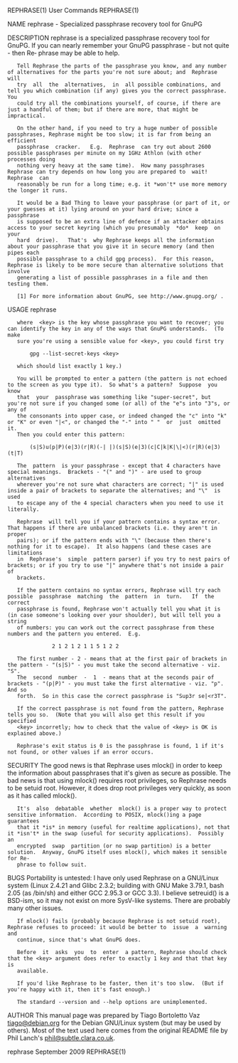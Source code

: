 REPHRASE(1)                                                        User Commands                                                       REPHRASE(1)

NAME
       rephrase - Specialized passphrase recovery tool for GnuPG

DESCRIPTION
       rephrase  is  a specialized passphrase recovery tool for GnuPG. If you can nearly remember your GnuPG passphrase - but not quite - then Re‐
       phrase may be able to help.

       Tell Rephrase the parts of the passphrase you know, and any number of alternatives for the parts you're not sure about; and  Rephrase  will
       try  all  the  alternatives,  in  all possible combinations, and tell you which combination (if any) gives you the correct passphrase.  You
       could try all the combinations yourself, of course, if there are just a handful of them; but if there are more, that might be impractical.

       On the other hand, if you need to try a huge number of possible passphrases, Rephrase might be too slow; it is far from being an  efficient
       passphrase  cracker.   E.g.  Rephrase  can try out about 2600 possible passphrases per minute on my 1GHz Athlon (with other processes doing
       nothing very heavy at the same time).  How many passphrases Rephrase can try depends on how long you are prepared to  wait!   Rephrase  can
       reasonably be run for a long time; e.g. it *won't* use more memory the longer it runs.

       It would be a Bad Thing to leave your passphrase (or part of it, or your guesses at it) lying around on your hard drive; since a passphrase
       is supposed to be an extra line of defence if an attacker obtains access to your secret keyring (which you presumably  *do*  keep  on  your
       hard  drive).   That's  why Rephrase keeps all the information about your passphrase that you give it in secure memory (and then pipes each
       possible passphrase to a child gpg process).  For this reason, Rephrase is likely to be more secure than alternative solutions that involve
       generating a list of possible passphrases in a file and then testing them.

       [1] For more information about GnuPG, see http://www.gnupg.org/ .

USAGE
       rephrase <key>

       where  <key> is the key whose passphrase you want to recover; you can identify the key in any of the ways that GnuPG understands.  (To make
       sure you're using a sensible value for <key>, you could first try

           gpg --list-secret-keys <key>

       which should list exactly 1 key.)

       You will be prompted to enter a pattern (the pattern is not echoed to the screen as you type it).  So what's a pattern?  Suppose  you  know
       that  your  passphrase was something like "super-secret", but you're not sure if you changed some (or all) of the "e"s into "3"s, or any of
       the consonants into upper case, or indeed changed the "c" into "k" or "K" or even "|<", or changed the "-" into " "  or  just  omitted  it.
       Then you could enter this pattern:

           (s|S)u(p|P)(e|3)(r|R)(-| |)(s|S)(e|3)(c|C|k|K|\|<)(r|R)(e|3)(t|T)

       The  pattern  is your passphrase - except that 4 characters have special meanings.  Brackets - "(" and ")" - are used to group alternatives
       wherever you're not sure what characters are correct; "|" is used inside a pair of brackets to separate the alternatives; and "\"  is  used
       to escape any of the 4 special characters when you need to use it literally.

       Rephrase  will tell you if your pattern contains a syntax error.  That happens if there are unbalanced brackets (i.e. they aren't in proper
       pairs); or if the pattern ends with "\" (because then there's nothing for it to escape).  It also happens (and these cases are  limitations
       in  Rephrase's  simple  pattern parser) if you try to nest pairs of brackets; or if you try to use "|" anywhere that's not inside a pair of
       brackets.

       If the pattern contains no syntax errors, Rephrase will try each possible  passphrase  matching  the  pattern  in  turn.   If  the  correct
       passphrase is found, Rephrase won't actually tell you what it is (in case someone's looking over your shoulder), but will tell you a string
       of numbers: you can work out the correct passphrase from these numbers and the pattern you entered.  E.g.

                  2 1 2 1 2 1 1 5 1 2 2

       The first number - 2 - means that at the first pair of brackets in the pattern - "(s|S)" - you must take the second alternative - viz. "S".
       The  second  number  -  1  - means that at the seconds pair of brackets - "(p|P)" - you must take the first alternative - viz. "p".  And so
       forth.  So in this case the correct passphrase is "Sup3r se|<r3T".

       If the correct passphrase is not found from the pattern, Rephrase tells you so.  (Note that you will also get this result if you  specified
       <key> incorretly; how to check that the value of <key> is OK is explained above.)

       Rephrase's exit status is 0 is the passphrase is found, 1 if it's not found, or other values if an error occurs.

SECURITY
       The  good news is that Rephrase uses mlock() in order to keep the information about passphrases that it's given as secure as possible.  The
       bad news is that using mlock() requires root privileges, so Rephrase needs to be setuid root.  However, it does drop root  privileges  very
       quickly, as soon as it has called mlock().

       It's  also  debatable  whether  mlock() is a proper way to protect sensitive information.  According to POSIX, mlock()ing a page guarantees
       that it *is* in memory (useful for realtime applications), not that it *isn't* in the swap (useful for security applications).  Possibly an
       encrypted  swap  partition (or no swap partition) is a better solution.  Anyway, GnuPG itself uses mlock(), which makes it sensible for Re‐
       phrase to follow suit.

BUGS
       Portability is untested: I have only used Rephrase on a GNU/Linux system (Linux 2.4.21 and Glibc 2.3.2; building with GNU Make 3.79.1, bash
       2.05  (as  /bin/sh)  and  either GCC 2.95.3 or GCC 3.3).  I believe setreuid() is a BSD-ism, so it may not exist on more SysV-like systems.
       There are probably many other issues.

       If mlock() fails (probably because Rephrase is not setuid root), Rephrase refuses to proceed: it would be better to  issue  a  warning  and
       continue, since that's what GnuPG does.

       Before  it  asks  you  to  enter  a pattern, Rephrase should check that the <key> argument does refer to exactly 1 key and that that key is
       available.

       If you'd like Rephrase to be faster, then it's too slow.  (But if you're happy with it, then it's fast enough.)

       The standard --version and --help options are unimplemented.

AUTHOR
       This manual page was prepared by Tiago Bortoletto Vaz <tiago@debian.org> for the Debian GNU/Linux system (but may be used by others).  Most
       of the text used here comes from the original README file by Phil Lanch's <phil@subtle.clara.co.uk>.

rephrase                                                          September 2009                                                       REPHRASE(1)
